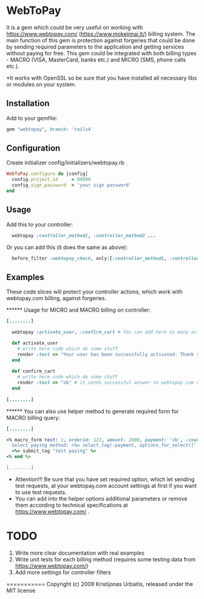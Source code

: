 # WebToPay

It is a gem which could be very useful on working with https://www.webtopay.com/ (https://www.mokejimai.lt/) billing system.
The main function of this gem is protection against forgeries that could be done by sending required parameters to the application and getting services without paying for free.
This gem could be integrated with both billing types - MACRO (VISA, MasterCard, banks etc.) and MICRO (SMS, phone calls etc.).

*It works with OpenSSL so be sure that you have installed all necessary libs or modules on your system.

## Installation

Add to your gemfile:

```ruby
gem "webtopay", branch: 'rails4'
```

## Configuration

Create initializer
config/initializers/webtopay.rb

```ruby
WebToPay.configure do |config|
  config.project_id     = 00000
  config.sign_password  = 'your sign password'
end
```

## Usage

Add this to your controller:
```ruby
  webtopay :controller_method1, :controller_method2 ...
```

Or you can add this (it does the same as above):
```ruby
  before_filter :webtopay_check, only:[:controller_method1, :controller_method2] ...
```

## Examples

These code slices will protect your controller actions, which work with webtopay.com billing, against forgeries.

****** Usage for MICRO and MACRO billing on controller:

```ruby
[........]

  webtopay :activate_user, :confirm_cart # You can add here as many actions as you want

  def activate_user
    # write here code which do some stuff
    render :text => "Your user has been successfully activated. Thank you!" # it sends SMS answer
  end
  
  def confirm_cart
    # write here code which do some stuff
    render :text => "ok" # it sends successful answer to webtopay.com crawler
  end
  
[........]
```

****** You can also use helper method to generate required form for MACRO billing query:

```ruby
[........]

<% macro_form test: 1, orderid: 123, amount: 2000, payment: 'vb', :country => 'lt', :paytext => "Billing for XX at the website XXX" do %>
  Select paying method: <%= select_tag(:payment, options_for_select(['', 'vb', 'hanza', 'nord', 'snoras'])) %>
  <%= submit_tag "test paying" %>
<% end %>

[........]
```

* Attention!!! Be sure that you have set required option, which let sending test requests, at your webtopay.com account settings  at first if you want to use test requests.
* You can add into the helper options additional parameters or remove them according to technical specifications at https://www.webtopay.com/ .

TODO
===========

1. Write more clear documentation with real examples
2. Write unit tests for each billing method (requires some testing data from https://www.webtopay.com/)
3. Add more settings for controller filters

===========
Copyright (c) 2009 Kristijonas Urbaitis, released under the MIT license
